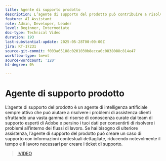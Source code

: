 ```yaml
---
title: Agente di supporto prodotto
description: L’agente di supporto del prodotto può contribuire a risolvere i problemi sfruttando un’ampia gamma di risorse di conoscenza curate dai team di supporto esperti di Adobe e persino i tuoi dati. Se hai bisogno di ulteriore assistenza, l’agente di supporto del prodotto può ora creare un caso di supporto con informazioni contestuali dettagliate.
feature: AI Assistant
role: Admin, Developer, Leader
level: Beginner, Intermediate
doc-type: Technical Video
duration: 193
last-substantial-update: 2025-05-28T00:00:00Z
jira: KT-17231
source-git-commit: f003a65188c0201030b8ecca0c0838088c814e47
workflow-type: tm+mt
source-wordcount: '120'
ht-degree: 0%

---
```



# Agente di supporto prodotto

L’agente di supporto del prodotto è un agente di intelligenza artificiale sempre attivo che può aiutare a risolvere i problemi di assistenza clienti sfruttando una vasta gamma di risorse di conoscenza curate dai team di supporto esperti di Adobe e persino i tuoi dati per consentirti di risolvere i problemi all’interno dei flussi di lavoro. Se hai bisogno di ulteriore assistenza, l’agente di supporto del prodotto può creare un caso di supporto con informazioni contestuali dettagliate, riducendo notevolmente il tempo e il lavoro necessari per creare i ticket di supporto.

>[!VIDEO](https://video.tv.adobe.com/v/3443191/?learn=on&enablevpops&captions=ita)
